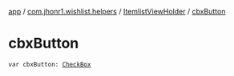 [app](../../index.md) / [com.jhonr1.wishlist.helpers](../index.md) / [ItemlistViewHolder](index.md) / [cbxButton](./cbx-button.md)

# cbxButton

`var cbxButton: `[`CheckBox`](https://developer.android.com/reference/android/widget/CheckBox.html)